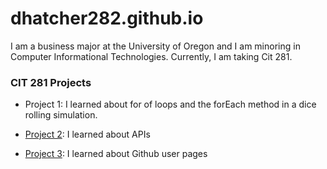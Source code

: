 # dhatcher282.github.io

I am a business major at the University of Oregon and I am minoring in Computer Informational Technologies. Currently, I am taking Cit 281.

### CIT 281 Projects

- Project 1: I learned about for of loops and the forEach method in a dice rolling simulation.

- [Project 2](https://github.com/UO-CIT/project-2-dhatcher282): I learned about APIs

- [Project 3](https://github.com/UO-CIT/project-3-dhatcher282): I learned about Github user pages
